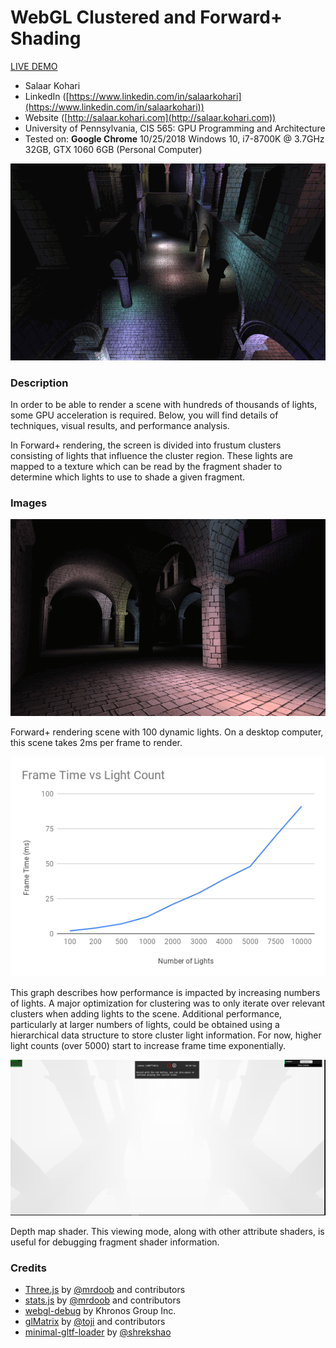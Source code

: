WebGL Clustered and Forward+ Shading
======================

[LIVE DEMO](https://salaark.github.io/WebGL-Clustered-Deferred-Forward-Plus/)

* Salaar Kohari
* LinkedIn ([https://www.linkedin.com/in/salaarkohari](https://www.linkedin.com/in/salaarkohari))
* Website ([http://salaar.kohari.com](http://salaar.kohari.com))
* University of Pennsylvania, CIS 565: GPU Programming and Architecture
* Tested on: **Google Chrome** 10/25/2018 Windows 10, i7-8700K @ 3.7GHz 32GB, GTX 1060 6GB (Personal Computer)

![](img/forward.gif)

### Description
In order to be able to render a scene with hundreds of thousands of lights, some GPU acceleration is required. Below, you will find details of techniques, visual results, and performance analysis.

In Forward+ rendering, the screen is divided into frustum clusters consisting of lights that influence the cluster region. These lights are mapped to a texture which can be read by the fragment shader to determine which lights to use to shade a given fragment. 

### Images

![](img/forwardplus.gif)

Forward+ rendering scene with 100 dynamic lights. On a desktop computer, this scene takes 2ms per frame to render.

![](img/lightgraph.png)

This graph describes how performance is impacted by increasing numbers of lights. A major optimization for clustering was to only iterate over relevant clusters when adding lights to the scene. Additional performance, particularly at larger numbers of lights, could be obtained using a hierarchical data structure to store cluster light information. For now, higher light counts (over 5000) start to increase frame time exponentially.

![](img/depth.png)

Depth map shader. This viewing mode, along with other attribute shaders, is useful for debugging fragment shader information.

### Credits
* [Three.js](https://github.com/mrdoob/three.js) by [@mrdoob](https://github.com/mrdoob) and contributors
* [stats.js](https://github.com/mrdoob/stats.js) by [@mrdoob](https://github.com/mrdoob) and contributors
* [webgl-debug](https://github.com/KhronosGroup/WebGLDeveloperTools) by Khronos Group Inc.
* [glMatrix](https://github.com/toji/gl-matrix) by [@toji](https://github.com/toji) and contributors
* [minimal-gltf-loader](https://github.com/shrekshao/minimal-gltf-loader) by [@shrekshao](https://github.com/shrekshao)
